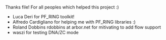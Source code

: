 Thanks file! For all peoples which helped this project :)
- Luca Deri for PF_RING toolkit!
- Alfredo Cardigliano for helping me with PF_RING libraries :)
- Roland Dobbins rdobbins at arbor.net for mitivating to add flow support
- waszi for testing DNA/ZC mode
